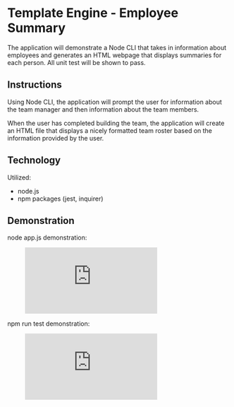 # Template Engine - Employee Summary

The application will demonstrate a Node CLI that takes in information about employees and generates an HTML webpage that displays summaries for each person. All unit test will be shown to pass.

## Instructions

Using Node CLI, the application will prompt the user for information about the team manager and then information about the team members. 

When the user has completed building the team, the application will create an HTML file that displays a nicely formatted team roster based on the information provided by the user. 


## Technology

Utilized:
- node.js
- npm packages (jest, inquirer)

## Demonstration

node app.js demonstration:
<figure class="video_container">
  <iframe src="https://drive.google.com/file/d/1BtchK6GwBRmsuqUVUgOFqjPEcTpUY63M/view" frameborder="0" allowfullscreen="true"> </iframe>
</figure>

npm run test demonstration:
<figure class="video_container">
  <iframe src="https://drive.google.com/file/d/11W857dxMrwLW9wUdwGgqqhfV2vBZQchR/view" frameborder="0" allowfullscreen="true"> </iframe>
</figure>